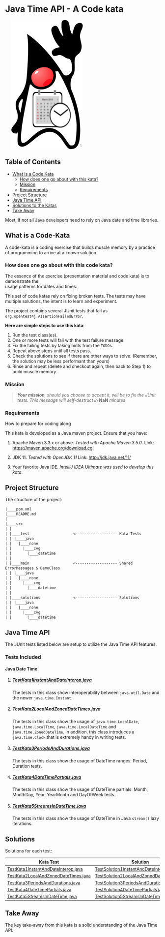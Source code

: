 # Java Time API - A Code kata

<img align="center" src="docs/DukeTime.png" alt="Java Duke Date Time Logo" title="Java Duke Date Time" hspace="20" height="420"/>

## Table of Contents
* [What is a Code Kata](#WhatIsACodeKata)
  * [How does one go about with this kata?](#HowToSolveKata)
  * [Mission](#Mission)
  * [Requirements](#Requirements)
* [Project Structure](#ProjectStructure)
* [Java Time API](#JavaTime)
* [Solutions to the Katas](#Solutions)
* [Take Away](#TakeAway)

Most, if not all Java developers need to rely on Java date and time libraries. 

## <a name="WhatIsACodeKata"></a>What is a Code-Kata

A code-kata is a coding exercise that builds muscle memory by a practice of programming to arrive 
at a known solution.

### <a name="HowToSolveKata"></a>How does one go about with this code kata?

The essence of the exercise (presentation material and code kata) is to demonstrate the  
usage patterns for dates and times.

This set of code katas rely on fixing broken tests. The tests may have multiple solutions, the 
intent is to learn and experiment. 

The project contains several JUnit tests that fail as `org.opentest4j.AssertionFailedError`. 

<span style=“color:green;”>**Here are simple steps to use this kata**</span>:

1. Run the test class(es).
1. One or more tests will fail with the test failure message.
1. Fix the failing tests by taking hints from the `TODO`s.
1. Repeat above steps until all tests pass.
1. Check the solutions to see if there are other ways to solve. 
(Remember, the solution may be less performant than yours)
1. Rinse and repeat (delete and checkout again, then back to Step 1) to build muscle memory.

### <a name="Mission"></a>Mission
> ***Your mission**, should you choose to accept it, will be to fix the JUnit tests. This 
message will self-destruct in* **NaN** *minutes*

### <a name="Requirements"></a>Requirements
How to prepare for coding along

This kata is developed as a Java maven project. Ensure that you have:

1. Apache Maven 3.3.x or above. _Tested with Apache Maven 3.5.0_.
    Link: https://maven.apache.org/download.cgi

1. JDK 11. _Tested with OpenJDK 11_
    Link: http://jdk.java.net/11/

1. Your favorite Java IDE. _IntelliJ IDEA Ultimate was used to develop this kata_.
 
## <a name="ProjectStructure"></a>Project Structure

The structure of the project:
```
|____pom.xml
|____README.md
|
|____src
| |
| |____test                    <------------------- Kata Tests
| | |____java
| |   |____none
| |     |____cvg
| |       |____datetime
| |
| |____main                    <------------------- Shared ErrorMessages & DemoClass
| | |____java
| |   |____none
| |     |____cvg
| |       |____datetime
| |
| |____solutions               <------------------- Solutions 
| | |____java
| |   |____none
| |     |____cvg
| |       |____datetime
```

## <a name="JavaTime"></a>Java Time API

The JUnit tests listed below are setup to utilize the Java Time API features.

### Tests Included

#### Java Date Time

1. ##### [TestKata1InstantAndDateInterop.java](src/test/java/none/cvg/datetime/TestKata1InstantAndDateInterop.java)

   The tests in this class show interoperability between `java.util.Date` and the newer `java.time.Instant`. 

1. ##### [TestKata2LocalAndZonedDateTimes.java](src/test/java/none/cvg/datetime/TestKata2LocalAndZonedDateTimes.java) 

   The tests in this class show the usage of `java.time.LocalDate`, `java.time.LocalTime`, `java.time.LocalDateTime` and `java.time.ZonedDateTime`. 
   In addition, this class introduces a `java.time.Clock` that is extremely handy in writing tests. 

1. ##### [TestKata3PeriodsAndDurations.java](src/test/java/none/cvg/datetime/TestKata3PeriodsAndDurations.java)

   The tests in this class show the usage of DateTime ranges: Period, Duration tests. 

1. ##### [TestKata4DateTimePartials.java](src/test/java/none/cvg/datetime/TestKata4DateTimePartials.java)

   The tests in this class show the usage of DateTime partials: Month, MonthDay, Year, YearMonth and DayOfWeek tests. 

1. ##### [TestKata5StreamsInDateTime.java](src/test/java/none/cvg/datetime/TestKata5StreamsInDateTime.java)

   The tests in this class show the usage of DateTime in Java `stream()` lazy iterations. 

      
## <a name="Solutions"></a>Solutions

Solutions for each test:

Kata Test | Solution
------------ | -------------
[TestKata1InstantAndDateInterop.java](src/test/java/none/cvg/datetime/TestKata1InstantAndDateInterop.java) | [TestSolution1InstantAndDateInterop.java](src/solutions/java/none/cvg/datetime/TestSolution1InstantAndDateInterop.java)
[TestKata2LocalAndZonedDateTimes.java](src/test/java/none/cvg/datetime/TestKata2LocalAndZonedDateTimes.java) | [TestSolution2LocalAndZonedDateTimes.java](src/solutions/java/none/cvg/datetime/TestSolution2LocalAndZonedDateTimes.java)
[TestKata3PeriodsAndDurations.java](src/test/java/none/cvg/datetime/TestKata3PeriodsAndDurations.java) | [TestSolution3PeriodsAndDurations.java](src/solutions/java/none/cvg/datetime/TestSolution3PeriodsAndDurations.java)
[TestKata4DateTimePartials.java](src/test/java/none/cvg/datetime/TestKata4DateTimePartials.java) | [TestSolution4DateTimePartials.java](src/solutions/java/none/cvg/datetime/TestSolution4DateTimePartials.java)
[TestKata5StreamsInDateTime.java](src/test/java/none/cvg/datetime/TestKata5StreamsInDateTime.java) | [TestSolution5StreamsInDateTime.java](src/solutions/java/none/cvg/datetime/TestSolution5StreamsInDateTime.java)
    

## <a name="TakeAway"></a>Take Away

The key take-away from this kata is a solid understanding of the Java Time API.
